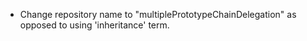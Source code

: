 - Change repository name to "multiplePrototypeChainDelegation" as opposed to using 'inheritance' term.